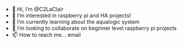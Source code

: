 - 👋 Hi, I’m @C2LaClair
- 👀 I’m interested in raspberry pi and HA projects!
- 🌱 I’m currently learning about the aqualogic system
- 💞️ I’m looking to collaborate on beginner level raspberry pi projects
- 📫 How to reach me... email 

<!---
C2LaClair/C2LaClair is a ✨ special ✨ repository because its `README.md` (this file) appears on your GitHub profile.
You can click the Preview link to take a look at your changes.
--->
